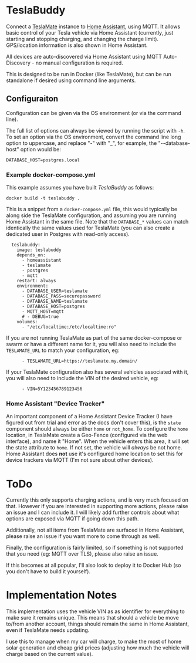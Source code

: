 # TeslaBuddy

Connect a [TeslaMate](https://github.com/adriankumpf/teslamate) instance to [Home Assistant](https://www.home-assistant.io/), using MQTT. It allows basic control of your Tesla vehicle via Home Assistant (currently, just starting and stopping charging, and changing the charge limit). GPS/location information is also shown in Home Assistant.

All devices are auto-discovered via Home Assistant using MQTT Auto-Discovery - no manual configuration is required.

This is designed to be run in Docker (like TeslaMate), but can be run standalone if desired using command line arguments.

## Configuraiton

Configuration can be given via the OS environment (or via the command line).

The full list of options can always be viewed by running the script with `-h`. To set an option via the OS environment, convert the command line long option to uppercase, and replace "-" with "\_", for example, the "--database-host" option would be:

```
DATABASE_HOST=postgres.local
```

### Example docker-compose.yml

This example assumes you have built _TeslaBuddy_ as follows:

```
docker build -t teslabuddy .
```

This is a snippet from a `docker-compose.yml` file, this would typically be along side the TeslaMate configuration, and assuming you are running Home Assistant in the same file. Note that the `DATABASE_*` values can match identically the same values used for TeslaMate (you can also create a dedicated user in Postgres with read-only access).

```
  teslabuddy:
    image: teslabuddy
    depends_on:
      - homeassistant
      - teslamate
      - postgres
      - mqtt
    restart: always
    environment:
      - DATABASE_USER=teslamate
      - DATABASE_PASS=securepassword
      - DATABASE_NAME=teslamate
      - DATABASE_HOST=postgres
      - MQTT_HOST=mqtt
      # - DEBUG=true
    volumes:
      - "/etc/localtime:/etc/localtime:ro"
```

If you are not running TeslaMate as part of the same docker-compose or swarm or have a different name for it, you will also need to include the `TESLAMATE_URL` to match your configuration, eg:

```
      - TESLAMATE_URL=https://teslamate.my.domain/
```

If your TeslaMate configuration also has several vehicles associated with it, you will also need to include the VIN of the desired vehicle, eg:

```
      - VIN=5Y123456789123456
```

### Home Assistant "Device Tracker"

An important component of a Home Assistant Device Tracker (I have figured out from trial and error as the docs don't cover this), is the `state` component should always be either `home` or `not_home`. To configure the `home` location, in TeslaMate create a Geo-Fence (configured via the web interface), and name it "Home". When the vehicle enters this area, it will set the state attribute to `home`. If not set, the vehicle will _always_ be not home. Home Assistant does **not** use it's configured home location to set this for device trackers via MQTT (I'm not sure about other devices).

# ToDo

Currently this only supports charging actions, and is very much focused on that. However if you are interested in supporting more actions, please raise an issue and I can include it. I will likely add further controls about what options are exposed via MQTT if going down this path.

Additionally, not all items from TeslaMate are surfaced in Home Assistant, please raise an issue if you want more to come through as well.

Finally, the configuration is fairly limited, so if something is not supported that you need (eg: MQTT over TLS), please also raise an issue.

If this becomes at all popular, I'll also look to deploy it to Docker Hub (so you don't have to build it yourself).

# Implementation Notes

This implementation uses the vehicle VIN as as identifier for everything to make sure it remains unique. This means that should a vehicle be move to/from another account, things should remain the same in Home Assistant, even if TeslaMate needs updating.

I use this to manage when my car will charge, to make the most of home solar generation and cheap grid prices (adjusting how much the vehicle will charge based on the current value).
